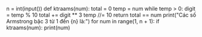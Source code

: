 n = int(input())
def ktraams(num):
    total = 0
    temp = num
    while temp > 0:
        digit = temp % 10
        total += digit ** 3
        temp //= 10
    return total == num
print("Các số Armstrong bậc 3 từ 1 đến {n} là:")
for num in range(1, n + 1):
    if ktraams(num):
        print(num)
